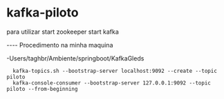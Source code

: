 # kafka-piloto

para utilizar 
start zookeeper 
start kafka 

---- Procedimento  na minha maquina
 
-Users/taghbr/Ambiente/springboot/KafkaGleds
```   
  kafka-topics.sh --bootstrap-server localhost:9092 --create --topic piloto
  kafka-console-consumer --bootstrap-server 127.0.0.1:9092 --topic piloto --from-beginning
  
```
